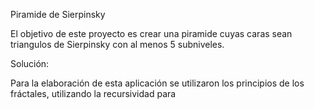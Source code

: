 Piramide de Sierpinsky 

El objetivo de este proyecto es crear una piramide cuyas caras sean triangulos de Sierpinsky con al menos 5 subniveles.

Solución:

Para la elaboración de esta aplicación se utilizaron los principios de los fráctales, utilizando la recursividad para 